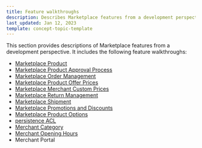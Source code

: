 ```yaml
---
title: Feature walkthroughs
description: Describes Marketplace features from a development perspective
last_updated: Jan 12, 2023
template: concept-topic-template
---
```


This section provides descriptions of Marketplace features from a development perspective. It includes the following feature walkthroughs:
* [Marketplace Product](/docs/marketplace/dev/feature-walkthroughs/{{page.version}}/marketplace-product-feature-walkthrough.html)
* [Marketplace Product Approval Process](/docs/marketplace/dev/feature-walkthroughs/{{page.version}}/marketplace-product-approval-process-feature-walkthrough.html)
* [Marketplace Order Management](/docs/marketplace/dev/feature-walkthroughs/{{page.version}}/marketplace-order-management-feature-walkthrough/marketplace-order-management-feature-walkthrough.html)
* [Marketplace Product Offer Prices](/docs/marketplace/dev/feature-walkthroughs/{{page.version}}/marketplace-product-offer-prices-feature-walkthrough.html)
* [Marketplace Merchant Custom Prices](/docs/marketplace/dev/feature-walkthroughs/{{page.version}}/marketplace-merchant-custom-prices-feature-walkthrough.html)
* [Marketplace Return Management](/docs/marketplace/dev/feature-walkthroughs/{{page.version}}/marketplace-return-management-feature-walkthrough.html)
* [Marketplace Shipment](/docs/marketplace/dev/feature-walkthroughs/{{page.version}}/marketplace-shipment-feature-walkthrough.html)
* [Marketplace Promotions and Discounts](/docs/marketplace/dev/feature-walkthroughs/{{page.version}}/marketplace-promotions-and-discounts-feature-walkthrough.html)
* [Marketplace Product Options](/docs/marketplace/dev/feature-walkthroughs/{{page.version}}/marketplace-product-options-feature-walkthrough.html)
* [persistence ACL](/docs/marketplace/dev/feature-walkthroughs/{{page.version}}/persistence-acl-feature-walkthrough/persistence-acl-feature-walkthrough.html)
* [Merchant Category](/docs/marketplace/dev/feature-walkthroughs/{{page.version}}/merchant-category-feature-walkthrough.html)
* [Merchant Opening Hours](/docs/marketplace/dev/feature-walkthroughs/{{page.version}}/merchant-opening-hours-feature-walkthrough.html)
* Merchant Portal
